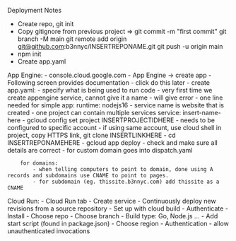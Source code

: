 Deployment Notes

- Create repo, git init
- Copy gitignore from previous project =>
  git commit -m "first commit"
  git branch -M main
  git remote add origin git@github.com:b3nnyc/INSERTREPONAME.git
  git push -u origin main
- npm init
- Create app.yaml

App Engine: - console.cloud.google.com - App Engine -> create app - Following screen provides documentation - click do this later - create app.yaml: - specify what is being used to run code - very first time we create appengine service, cannot give it a name - will give error - one line needed for simple app:
runtime: nodejs16 - service name is website that is created - one project can contain multiple services
service: insert-name-here - gcloud config set project INSERTPROJECTIDHERE - needs to be configured to specific account - if using same account, use cloud shell in project, copy HTTPS link, git clone INSERTLINKHERE - cd INSERTREPONAMEHERE - gcloud app deploy - check and make sure all details are correct - for custom domain goes into dispatch.yaml

        for domains:
            - when telling computers to point to domain, done using A records and subdomains use CNAME to point to pages.
            - for subdomain (eg. thissite.b3nnyc.com) add thissite as a CNAME



Cloud Run: - Cloud Run tab - Create service - Continuously deploy new revisions from a source repository - Set up with cloud build - Authenticate - Install - Choose repo - Choose branch - Build type: Go, Node.js ... - Add start script (found in package.json) - Choose region - Authentication - allow unauthenticated invocations
